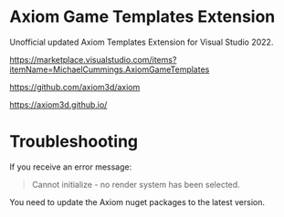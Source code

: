 # Axiom Game Templates Extension

Unofficial updated Axiom Templates Extension for Visual Studio 2022.

https://marketplace.visualstudio.com/items?itemName=MichaelCummings.AxiomGameTemplates

https://github.com/axiom3d/axiom

https://axiom3d.github.io/

# Troubleshooting

If you receive an error message:

> Cannot initialize - no render system has been selected.

You need to update the Axiom nuget packages to the latest version. 